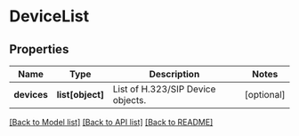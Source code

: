 # DeviceList

## Properties
Name | Type | Description | Notes
------------ | ------------- | ------------- | -------------
**devices** | **list[object]** | List of H.323/SIP Device objects. | [optional] 

[[Back to Model list]](../README.md#documentation-for-models) [[Back to API list]](../README.md#documentation-for-api-endpoints) [[Back to README]](../README.md)

